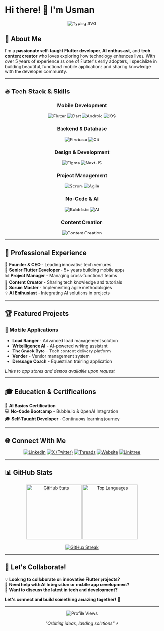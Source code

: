 # Hi there! 👋 I'm Usman

<div align="center">
  <img src="https://readme-typing-svg.herokuapp.com?font=Fira+Code&pause=1000&color=2196F3&width=435&lines=Passionate+Flutter+Developer;AI+Content+Creator;Project+Leader;Building+Amazing+Mobile+Apps" alt="Typing SVG" />
</div>

## 🚀 About Me

I'm a **passionate self-taught Flutter developer**, **AI enthusiast**, and **tech content creator** who loves exploring how technology enhances lives. With over 5 years of experience as one of Flutter's early adopters, I specialize in building beautiful, functional mobile applications and sharing knowledge with the developer community.

---

## 🔥 Tech Stack & Skills

<div align="center">
  
### Mobile Development
![Flutter](https://img.shields.io/badge/Flutter-%2302569B.svg?style=for-the-badge&logo=Flutter&logoColor=white)
![Dart](https://img.shields.io/badge/dart-%230175C2.svg?style=for-the-badge&logo=dart&logoColor=white)
![Android](https://img.shields.io/badge/Android-3DDC84?style=for-the-badge&logo=android&logoColor=white)
![iOS](https://img.shields.io/badge/iOS-000000?style=for-the-badge&logo=ios&logoColor=white)

### Backend & Database
![Firebase](https://img.shields.io/badge/firebase-%23039BE5.svg?style=for-the-badge&logo=firebase)
![Git](https://img.shields.io/badge/git-%23F05033.svg?style=for-the-badge&logo=git&logoColor=white)

### Design & Development
![Figma](https://img.shields.io/badge/figma-%23F24E1E.svg?style=for-the-badge&logo=figma&logoColor=white)
![Next JS](https://img.shields.io/badge/Next-black?style=for-the-badge&logo=next.js&logoColor=white)

### Project Management
![Scrum](https://img.shields.io/badge/Scrum-6DB33F?style=for-the-badge&logo=scrumalliance&logoColor=white)
![Agile](https://img.shields.io/badge/Agile-239120?style=for-the-badge&logo=agile&logoColor=white)

### No-Code & AI
![Bubble.io](https://img.shields.io/badge/Bubble.io-0F1629?style=for-the-badge&logo=bubble&logoColor=white)
![AI](https://img.shields.io/badge/AI-FF6B6B?style=for-the-badge&logo=openai&logoColor=white)

### Content Creation
![Content Creation](https://img.shields.io/badge/Content_Creation-FF4088?style=for-the-badge&logo=youtube&logoColor=white)

</div>

---

## 💼 Professional Experience

🚀 **Founder & CEO** - Leading innovative tech ventures  
📱 **Senior Flutter Developer** - 5+ years building mobile apps  
📊 **Project Manager** - Managing cross-functional teams  
🎥 **Content Creator** - Sharing tech knowledge and tutorials  
🔄 **Scrum Master** - Implementing agile methodologies  
💡 **AI Enthusiast** - Integrating AI solutions in projects

---

## 🏆 Featured Projects

### 📱 Mobile Applications
- **Load Ranger** - Advanced load management solution
- **Writelligence AI** - AI-powered writing assistant
- **The Snack Byte** - Tech content delivery platform
- **Vender** - Vendor management system
- **Dressage Coach** - Equestrian training application

*Links to app stores and demos available upon request*

---

## 🎓 Education & Certifications

🧠 **AI Basics Certification**  
💻 **No-Code Bootcamp** - Bubble.io & OpenAI Integration  
🎓 **Self-Taught Developer** - Continuous learning journey

---

## 🌐 Connect With Me

<div align="center">
  
[![LinkedIn](https://img.shields.io/badge/LinkedIn-0077B5?style=for-the-badge&logo=linkedin&logoColor=white)](https://www.linkedin.com/in/TheNomadInOrbit)
[![X (Twitter)](https://img.shields.io/badge/X-000000?style=for-the-badge&logo=x&logoColor=white)](https://twitter.com/TheNomadInOrbit)
[![Threads](https://img.shields.io/badge/Threads-000000?style=for-the-badge&logo=threads&logoColor=white)](https://www.threads.net/@usmantechjive)
[![Website](https://img.shields.io/badge/Website-FF7139?style=for-the-badge&logo=firefox&logoColor=white)](https://app.daily.dev/usmantechjive)
[![Linktree](https://img.shields.io/badge/Linktree-39E09B?style=for-the-badge&logo=linktree&logoColor=white)](#)

</div>

---

## 📊 GitHub Stats

<div align="center">
  
<img src="https://github-readme-stats.vercel.app/api?username=TheNomadInOrbit&show_icons=true&theme=tokyonight" alt="GitHub Stats" height="180em" />
<img src="https://github-readme-stats.vercel.app/api/top-langs/?username=TheNomadInOrbit&layout=compact&theme=tokyonight" alt="Top Languages" height="180em" />

</div>

<div align="center">
  
[![GitHub Streak](https://github-readme-streak-stats.herokuapp.com/?user=TheNomadInOrbit&theme=tokyonight)](https://git.io/streak-stats)

</div>

---

## 🤝 Let's Collaborate!

💡 **Looking to collaborate on innovative Flutter projects?**  
🚀 **Need help with AI integration or mobile app development?**  
📱 **Want to discuss the latest in tech and development?**  

**Let's connect and build something amazing together!** 🌟

---

<div align="center">
  
![Profile Views](https://komarev.com/ghpvc/?username=TheNomadInOrbit&style=for-the-badge&color=brightgreen)

*"Orbiting ideas, landing solutions"* ⚡️

</div>
